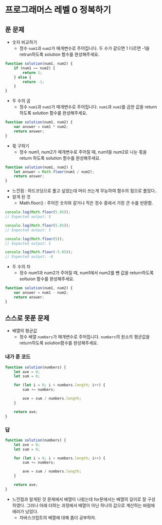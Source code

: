 # 프로그래머스 레벨 0 정복하기

## 푼 문제

-   숫자 비교하기
    -   정수 `num1`과 `num2`가 매개변수로 주어집니다. 두 수가 같으면 1 다르면 -1을 retrun하도록 solution 함수를 완성해주세요.

```javascript
function solution(num1, num2) {
    if (num1 == num2) {
        return 1;
    } else {
        return -1;
    }
}
```

-   두 수의 곱
    -   정수 `num1`과 `num2`가 매개변수로 주어집니다. `num1`과 `num2`를 곱한 값을 return 하도록 solution 함수를 완성해주세요.

```javascript
function solution(num1, num2) {
    var answer = num1 * num2;
    return answer;
}
```

-   몫 구하기
    -   정수 num1, num2가 매개변수로 주어질 때, num1을 num2로 나눈 몫을 return 하도록 solution 함수를 완성해주세요.

```javascript
function solution(num1, num2) {
    let answer = Math.floor(num1 / num2);
    return answer;
}
```

-   느낀점 : 하드코딩으로 풀고 싶었는데 머리 쓰는게 무능하여 함수의 힘으로 풀었다..
-   알게 된 것
    -   Math.floor() : 주어진 숫자와 같거나 작은 정수 중에서 가장 큰 수를 반환함.

```javascript
console.log(Math.floor(5.95));
// Expected output: 5

console.log(Math.floor(5.05));
// Expected output: 5

console.log(Math.floor(5));
// Expected output: 5

console.log(Math.floor(-5.05));
// Expected output: -6
```

-   두 수의 차
    -   정수 num1과 num2가 주어질 때, num1에서 num2를 뺀 값을 return하도록 soltuion 함수를 완성해주세요.

```javascript
function solution(num1, num2) {
    var answer = num1 - num2;
    return answer;
}
```

## 스스로 못푼 문제

-   배열의 평균값
    -   정수 배열 `numbers`가 매개변수로 주어집니다. `numbers`의 원소의 평균값을 return하도록 solution함수를 완성해주세요.

### 내가 푼 코드

```javascript
function solution(numbers) {
    let ave = 0;
    let sum = 0;

    for (let i = 0; i < numbers.length; i++) {
        sum += numbers;

        ave = sum / numbers.length;
    }

    return ave;
}
```

### 답

```javascript
function solution(numbers) {
    let ave = 0;
    let sum = 0;

    for (let i = 0; i < numbers.length; i++) {
        sum += numbers;

        ave = sum / numbers.length;
    }

    return ave;
}
```

-   느낀점과 알게된 것
    문제에서 배열이 나왔는데 for문에서는 배열의 길이로 잘 구성 하였다. 그러나 아래 더하는 과정에서 배열이 아닌 하나의 값으로 계산하는 바람에 에러가 났었다.
    -   자바스크립트의 배열에 대해 좀더 공부하자.
